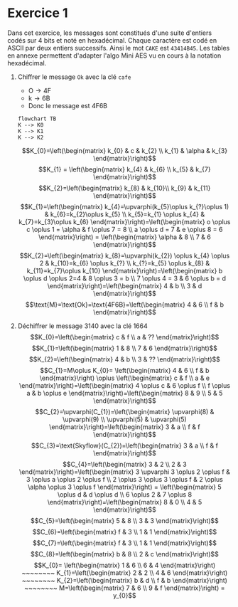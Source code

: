 # Exercice 1

Dans cet exercice, les messages sont constitués d'une suite d'entiers codés sur 4 bits et noté en hexadécimal. Chaque caractère est codé en ASCII par deux entiers successifs. Ainsi le mot ``CAKE`` est ``43414B45``. Les tables en annexe permettent d'adapter l'algo Mini AES vu en cours à la notation hexadécimal.

1. Chiffrer le message ``Ok`` avec la clé ``cafe``
	- $\text{O} \to \text{4F}$
	- $\text{k} \to \text{6B}$
	- Donc le message est $\text{4F6B}$

	```mermaid
	flowchart TB
	K --> K0
	K --> K1
	K --> K2
	```

	$$K_{0}=\left(\begin{matrix}
    k_{0} & c & k_{2} \\
    k_{1} & \alpha & k_{3}
    \end{matrix}\right)$$
	$$K_{1} = \left(\begin{matrix}
    k_{4} & k_{6} \\
    k_{5} & k_{7}
    \end{matrix}\right)$$
	$$K_{2}=\left(\begin{matrix}
    k_{8} & k_{10}\\
    k_{9} & k_{11}
    \end{matrix}\right)$$
	$$K_{1}=\left(\begin{matrix}
    k_{4}=\upvarphi(k_{5}\oplus k_{?}\oplus 1) & k_{6}=k_{2}\oplus k_{5} \\
    k_{5}=k_{1} \oplus k_{4} & k_{7}=k_{3}\oplus k_{6}
    \end{matrix}\right)=\left(\begin{matrix}
    o \oplus c \oplus 1 = \alpha & f \oplus 7 = 8 \\
    a \oplus d = 7 & e \oplus 8 = 6
    \end{matrix}\right) = \left(\begin{matrix}
    \alpha & 8 \\
    7  &  6
    \end{matrix}\right)$$
	$$K_{2}=\left(\begin{matrix}
    k_{8}=\upvarphi(k_{2}) \oplus k_{4} \oplus 2 & k_{10}=k_{6} \oplus k_{?} \\
    k_{?}=k_{5} \oplus k_{8} & k_{11}=k_{7}\oplus k_{10}
    \end{matrix}\right)=\left(\begin{matrix}
    b \oplus d \oplus 2=4 & 8 \oplus 3 = b \\
    7 \oplus 4 = 3 & 6 \oplus b = d
    \end{matrix}\right)=\left(\begin{matrix}
    4 & b \\
    3 & d
    \end{matrix}\right)$$
    $$\text{M}=\text{Ok}=\text{4F6B}=\left(\begin{matrix}
    4 & 6 \\
    f & b
    \end{matrix}\right)$$
2. Déchiffrer le message $\text{3140}$ avec la clé $\text{1664}$
	$$K_{0}=\left(\begin{matrix}
    c & f \\
    a & ??
    \end{matrix}\right)$$    $$K_{1}=\left(\begin{matrix}
    1 & 8 \\
    7 & 6
    \end{matrix}\right)$$
    $$K_{2}=\left(\begin{matrix}
    4 & b \\
    3 & ??
    \end{matrix}\right)$$
	$$C_{1}=M\oplus K_{0}= \left(\begin{matrix}
    4 & 6 \\
    f & b
    \end{matrix}\right) \oplus \left(\begin{matrix}
    c & f \\
    a & e
    \end{matrix}\right)=\left(\begin{matrix}
    4 \oplus c & 6 \oplus f \\
    f \oplus a & b \oplus e
    \end{matrix}\right)=\left(\begin{matrix}
    8 & 9 \\
    5 & 5
    \end{matrix}\right)$$
    $$C_{2}=\upvarphi(C_{1})=\left(\begin{matrix}
    \upvarphi(8) & \upvarphi(9) \\
    \upvarphi(5) & \upvarphi(5)
    \end{matrix}\right)=\left(\begin{matrix}
    3 & a \\
    f & f
    \end{matrix}\right)$$
	$$C_{3}=\text{Skyflow}(C_{2})=\left(\begin{matrix}
    3 & a  \\
    f & f
    \end{matrix}\right)$$
	$$C_{4}=\left(\begin{matrix}
    3 & 2 \\
    2 & 3 
    \end{matrix}\right)=\left(\begin{matrix}
    3 \upvarphi 3 \oplus 2 \oplus f & 3 \oplus a \oplus 2 \oplus f \\
    2 \oplus 3 \oplus 3 \oplus f & 2 \oplus \alpha \oplus 3 \oplus f
    \end{matrix}\right) = \left(\begin{matrix}
    5 \oplus d & d \oplus d \\
    6 \oplus 2 & 7 \oplus 8
    \end{matrix}\right)=\left(\begin{matrix}
    8 & 0 \\
    4 & 5
    \end{matrix}\right)$$
    $$C_{5}=\left(\begin{matrix}
    5 & 8 \\
    3 & 3
    \end{matrix}\right)$$
	$$C_{6}=\left(\begin{matrix}
    f & 3 \\
    1 & 1
    \end{matrix}\right)$$
    $$C_{7}=\left(\begin{matrix}
    f & 3 \\
    1 & 1
    \end{matrix}\right)$$
    $$C_{8}=\left(\begin{matrix}
    b & 8 \\
    2 & c
    \end{matrix}\right)$$
    $$K_{0}= \left(\begin{matrix}
    1 & 6 \\
    6 & 4
    \end{matrix}\right) ~~~~~~~~ K_{1}=\left(\begin{matrix}
    2 & 2 \\
    4 & 6 
    \end{matrix}\right) ~~~~~~~~ K_{2}=\left(\begin{matrix}
    b & d \\
    f & b
    \end{matrix}\right) ~~~~~~~~ M=\left(\begin{matrix}
    7 & 6 \\
    9 & f
    \end{matrix}\right) = y_{0}$$
